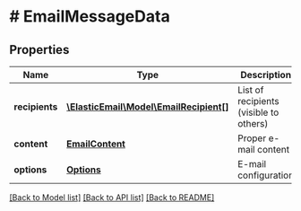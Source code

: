 # # EmailMessageData

## Properties

Name | Type | Description | Notes
------------ | ------------- | ------------- | -------------
**recipients** | [**\ElasticEmail\Model\EmailRecipient[]**](EmailRecipient.md) | List of recipients (visible to others) |
**content** | [**EmailContent**](EmailContent.md) | Proper e-mail content | [optional]
**options** | [**Options**](Options.md) | E-mail configuration | [optional]

[[Back to Model list]](../../README.md#models) [[Back to API list]](../../README.md#endpoints) [[Back to README]](../../README.md)
